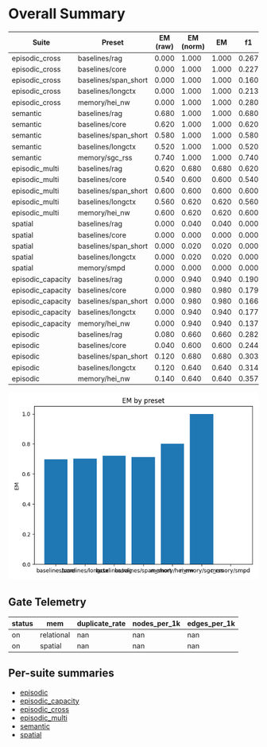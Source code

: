 # Overall Summary

| Suite | Preset | EM (raw) | EM (norm) | EM | f1 | overlong | format_violation | generated_tokens | input_tokens | latency_ms_mean | refusal_rate | rss_mb | steps_to_goal | suboptimality_ratio | success_rate | time_ms_per_100 | total_tokens |
|---|---|---|---|---|---|---|---|---|---|---|---|---|---|---|---|---|---|
| episodic_cross | baselines/rag | 0.000 | 1.000 | 1.000 | 0.267 | 0.000 | 0.600 | 171.000 | 2050.000 | 110.308 | 0.000 | 3781.789 | – | – | – | 248.402 | 2221.000 |
| episodic_cross | baselines/core | 0.000 | 1.000 | 1.000 | 0.227 | 0.000 | 0.660 | 172.000 | 2050.000 | 111.250 | 0.000 | 2303.812 | – | – | – | 250.414 | 2222.000 |
| episodic_cross | baselines/span_short | 0.000 | 1.000 | 1.000 | 0.160 | 0.000 | 0.760 | 175.000 | 2050.000 | 112.470 | 0.000 | 2894.805 | – | – | – | 252.815 | 2225.000 |
| episodic_cross | baselines/longctx | 0.000 | 1.000 | 1.000 | 0.213 | 0.000 | 0.680 | 172.000 | 2050.000 | 111.114 | 0.000 | 3035.703 | – | – | – | 250.103 | 2222.000 |
| episodic_cross | memory/hei_nw | 0.000 | 1.000 | 1.000 | 0.280 | 0.000 | 0.580 | 163.000 | 2050.000 | 110.597 | 0.000 | 1684.461 | – | – | – | 249.951 | 2213.000 |
| semantic | baselines/rag | 0.680 | 1.000 | 1.000 | 0.680 | 0.000 | 0.320 | 127.000 | 2450.000 | 89.953 | 0.000 | 2411.844 | – | – | – | 174.598 | 2577.000 |
| semantic | baselines/core | 0.620 | 1.000 | 1.000 | 0.620 | 0.000 | 0.380 | 130.000 | 2450.000 | 91.042 | 0.000 | 1727.387 | – | – | – | 176.506 | 2580.000 |
| semantic | baselines/span_short | 0.580 | 1.000 | 1.000 | 0.580 | 0.000 | 0.420 | 132.000 | 2450.000 | 95.775 | 0.000 | 2716.711 | – | – | – | 185.542 | 2582.000 |
| semantic | baselines/longctx | 0.520 | 1.000 | 1.000 | 0.520 | 0.000 | 0.480 | 135.000 | 2450.000 | 93.331 | 0.000 | 2874.137 | – | – | – | 180.588 | 2585.000 |
| semantic | memory/sgc_rss | 0.740 | 1.000 | 1.000 | 0.740 | 0.000 | 0.260 | 124.000 | 2450.000 | 95.663 | 0.000 | 1772.188 | – | – | – | 185.887 | 2574.000 |
| episodic_multi | baselines/rag | 0.620 | 0.680 | 0.680 | 0.620 | 0.320 | 0.340 | 149.000 | 5300.000 | 119.115 | 0.000 | 3633.590 | – | – | – | 109.332 | 5449.000 |
| episodic_multi | baselines/core | 0.540 | 0.600 | 0.600 | 0.540 | 0.400 | 0.420 | 161.000 | 5300.000 | 123.523 | 0.000 | 2402.574 | – | – | – | 113.129 | 5461.000 |
| episodic_multi | baselines/span_short | 0.600 | 0.600 | 0.600 | 0.600 | 0.400 | 0.400 | 160.000 | 5300.000 | 122.895 | 0.000 | 2676.027 | – | – | – | 112.574 | 5460.000 |
| episodic_multi | baselines/longctx | 0.560 | 0.620 | 0.620 | 0.560 | 0.360 | 0.380 | 155.000 | 5300.000 | 119.772 | 0.000 | 2287.426 | – | – | – | 109.815 | 5455.000 |
| episodic_multi | memory/hei_nw | 0.600 | 0.620 | 0.620 | 0.600 | 0.360 | 0.380 | 155.000 | 5300.000 | 124.761 | 0.000 | 1686.637 | – | – | – | 114.386 | 5455.000 |
| spatial | baselines/rag | 0.000 | 0.040 | 0.040 | 0.000 | 0.340 | 0.020 | 975.000 | 3484.000 | 520.156 | 0.000 | 3268.906 | 4.240 | 1.259 | 0.040 | 583.302 | 4459.000 |
| spatial | baselines/core | 0.000 | 0.000 | 0.000 | 0.000 | 0.340 | 0.000 | 933.000 | 3484.000 | 509.113 | 0.000 | 2296.832 | 4.300 | 1.257 | 0.000 | 576.349 | 4417.000 |
| spatial | baselines/span_short | 0.000 | 0.020 | 0.020 | 0.000 | 0.340 | 0.020 | 989.000 | 3484.000 | 528.024 | 0.000 | 2779.859 | 4.160 | 1.214 | 0.020 | 590.269 | 4473.000 |
| spatial | baselines/longctx | 0.000 | 0.020 | 0.020 | 0.000 | 0.340 | 0.020 | 919.000 | 3484.000 | 492.797 | 0.000 | 2580.855 | 4.300 | 1.258 | 0.020 | 559.653 | 4403.000 |
| spatial | memory/smpd | 0.000 | 0.000 | 0.000 | 0.000 | 0.340 | 0.060 | 997.000 | 3484.000 | 535.658 | 0.000 | 1683.684 | 4.320 | 1.235 | 0.000 | 597.735 | 4481.000 |
| episodic_capacity | baselines/rag | 0.000 | 0.940 | 0.940 | 0.190 | 0.060 | 0.740 | 189.000 | 15150.000 | 219.049 | 0.000 | 3801.230 | – | – | – | 71.414 | 15339.000 |
| episodic_capacity | baselines/core | 0.000 | 0.980 | 0.980 | 0.179 | 0.020 | 0.740 | 183.000 | 15150.000 | 220.575 | 0.000 | 2674.141 | – | – | – | 71.939 | 15333.000 |
| episodic_capacity | baselines/span_short | 0.000 | 0.980 | 0.980 | 0.166 | 0.020 | 0.760 | 185.000 | 15150.000 | 216.463 | 0.000 | 3346.234 | – | – | – | 70.589 | 15335.000 |
| episodic_capacity | baselines/longctx | 0.000 | 0.940 | 0.940 | 0.177 | 0.060 | 0.760 | 190.000 | 15150.000 | 219.111 | 0.000 | 3193.801 | – | – | – | 71.428 | 15340.000 |
| episodic_capacity | memory/hei_nw | 0.000 | 0.940 | 0.940 | 0.137 | 0.060 | 0.820 | 195.000 | 15150.000 | 227.056 | 0.000 | 1709.207 | – | – | – | 73.994 | 15345.000 |
| episodic | baselines/rag | 0.080 | 0.660 | 0.660 | 0.282 | 0.340 | 0.660 | 219.000 | 1970.000 | 132.989 | 0.000 | 3170.570 | – | – | – | 303.836 | 2189.000 |
| episodic | baselines/core | 0.040 | 0.600 | 0.600 | 0.244 | 0.400 | 0.700 | 234.000 | 1970.000 | 149.790 | 0.000 | 1685.062 | – | – | – | 339.890 | 2204.000 |
| episodic | baselines/span_short | 0.120 | 0.680 | 0.680 | 0.303 | 0.320 | 0.620 | 209.000 | 1970.000 | 132.796 | 0.000 | 2807.535 | – | – | – | 304.793 | 2179.000 |
| episodic | baselines/longctx | 0.120 | 0.640 | 0.640 | 0.314 | 0.360 | 0.620 | 221.000 | 1970.000 | 134.318 | 0.000 | 3833.801 | – | – | – | 306.593 | 2191.000 |
| episodic | memory/hei_nw | 0.140 | 0.640 | 0.640 | 0.357 | 0.360 | 0.580 | 221.000 | 1970.000 | 138.923 | 0.000 | 1804.074 | – | – | – | 317.098 | 2191.000 |

![Overall EM](assets/overall_em.png)

## Gate Telemetry
| status | mem | duplicate_rate | nodes_per_1k | edges_per_1k |
|---|---|---|---|---|
| on | relational | nan | nan | nan |
| on | spatial | nan | nan | nan |

## Per-suite summaries
- [episodic](episodic/summary.md)
- [episodic_capacity](episodic_capacity/summary.md)
- [episodic_cross](episodic_cross/summary.md)
- [episodic_multi](episodic_multi/summary.md)
- [semantic](semantic/summary.md)
- [spatial](spatial/summary.md)